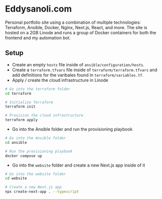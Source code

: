 # Eddysanoli.com

Personal portfolio site using a combination of multiple technologies: Terraform, Ansible, Docker, Nginx, Next.js, React, and more. The site is hosted on a 2GB Linode and runs a group of Docker containers for both the frontend and my automation bot.

## Setup

- Create an empty `hosts` file inside of `ansible/configuration/hosts`.
- Create a `terraform.tfvars` file inside of `terraform/terraform.tfvars` and add definitions for the varibales found in `terraform/variables.tf`.
- Apply / create the cloud infrastructure in Linode

```bash
# Go into the terraform folder
cd terraform

# Initialize Terraform
terraform init

# Provision the cloud infrastructure
terraform apply
```

- Go into the Ansible folder and run the provisioning playbook

```bash
# Go into the Ansible folder
cd ansible

# Run the provisioning playbook
docker compose up
```

- Go into the `website` folder and create a new Next.js app inside of it

```bash
# Go into the website folder
cd website

# Create a new Next.js app
npx create-next-app . --typescript
```
